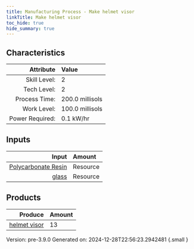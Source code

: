```yaml
---
title: Manufacturing Process - Make helmet visor
linkTitle: Make helmet visor
toc_hide: true
hide_summary: true
---
```



## Characteristics

| Attribute      | Value |
|--------:|:------|
|Skill Level:|2|
|Tech Level:|2|
|Process Time:|200.0 millisols|
|Work Level:|100.0 millisols|
|Power Required:|0.1 kW/hr|

## Inputs

| Input      | Amount |
|--------:|:------|
|[Polycarbonate Resin](/docs/definitions/resource/polycarbonate-resin)|Resource|0.2 kg|
|[glass](/docs/definitions/resource/glass)|Resource|3.0 kg|

## Products


| Produce      | Amount |
|--------:|:------|
|[helmet visor](/docs/definitions/part/helmet-visor)|13|


Version: pre-3.9.0 Generated on: 2024-12-28T22:56:23.2942481
{.small }

